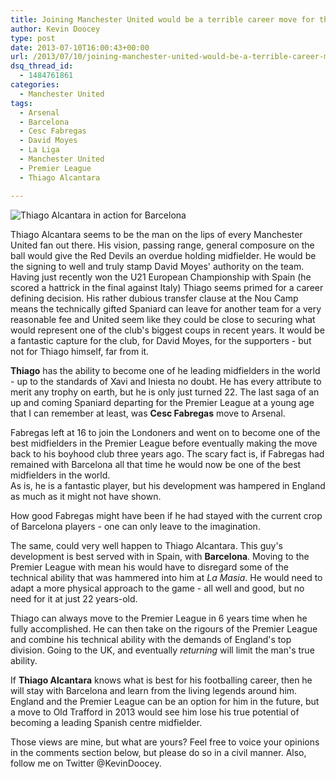 ```yaml
---
title: Joining Manchester United would be a terrible career move for this man
author: Kevin Doocey
type: post
date: 2013-07-10T16:00:43+00:00
url: /2013/07/10/joining-manchester-united-would-be-a-terrible-career-move-for-this-man/
dsq_thread_id:
  - 1484761861
categories:
  - Manchester United
tags:
  - Arsenal
  - Barcelona
  - Cesc Fabregas
  - David Moyes
  - La Liga
  - Manchester United
  - Premier League
  - Thiago Alcantara

---
```

![Thiago Alcantara in action for Barcelona](/wp-content/uploads/2013/07/Thiago-Alcantara-Barcelona.jpg)

Thiago Alcantara seems to be the man on the lips of every Manchester United fan out there. His vision, passing range, general composure on the ball would give the Red Devils an overdue holding midfielder. He would be the signing to well and truly stamp David Moyes' authority on the team. Having just recently won the U21 European Championship with Spain (he scored a hattrick in the final against Italy) Thiago seems primed for a career defining decision. His rather dubious transfer clause at the Nou Camp means the technically gifted Spaniard can leave for another team for a very reasonable <!--more--> fee and United seem like they could be close to securing what would represent one of the club's biggest coups in recent years. It would be a fantastic capture for the club, for David Moyes, for the supporters - but not for Thiago himself, far from it.

**Thiago** has the ability to become one of he leading midfielders in the world - up to the standards of Xavi and Iniesta no doubt. He has every attribute to merit any trophy on earth, but he is only just turned 22. The last saga of an up and coming Spaniard departing for the Premier League at a young age that I can remember at least, was **Cesc Fabregas** move to Arsenal.

Fabregas left at 16 to join the Londoners and went on to become one of the best midfielders in the Premier League before eventually making the move back to his boyhood club three years ago. The scary fact is, if Fabregas had remained with Barcelona all that time he would now be one of the best midfielders in the world.   
As is, he is a fantastic player, but his development was hampered in England as much as it might not have shown.

How good Fabregas might have been if he had stayed with the current crop of Barcelona players - one can only leave to the imagination.

The same, could very well happen to Thiago Alcantara. This guy's development is best served with in Spain, with **Barcelona**. Moving to the Premier League with mean his would have to disregard some of the technical ability that was hammered into him at _La Masia_. He would need to adapt a more physical approach to the game - all well and good, but no need for it at just 22 years-old.

Thiago can always move to the Premier League in 6 years time when he fully accomplished. He can then take on the rigours of the Premier League and combine his technical ability with the demands of England's top division. Going to the UK, and eventually _returning_ will limit the man's true ability.

If **Thiago Alcantara** knows what is best for his footballing career, then he will stay with Barcelona and learn from the living legends around him. England and the Premier League can be an option for him in the future, but a move to Old Trafford in 2013 would see him lose his true potential of becoming a leading Spanish centre midfielder.

Those views are mine, but what are yours? Feel free to voice your opinions in the comments section below, but please do so in a civil manner. Also, follow me on Twitter @KevinDoocey.
